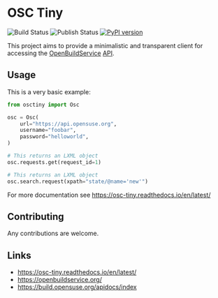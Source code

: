 OSC Tiny
========

![Build Status](https://github.com/crazyscientist/osc-tiny/actions/workflows/default.yml/badge.svg?branch=master)
![Publish Status](https://github.com/crazyscientist/osc-tiny/actions/workflows/publish.yml/badge.svg)
[![PyPI version](https://badge.fury.io/py/osc-tiny.svg)](https://badge.fury.io/py/osc-tiny)

This project aims to provide a minimalistic and transparent client for accessing
the [OpenBuildService](https://openbuildservice.org/) 
[API](https://build.opensuse.org/apidocs/index).

Usage
-----

This is a very basic example:

```python
from osctiny import Osc

osc = Osc(
    url="https://api.opensuse.org",
    username="foobar",
    password="helloworld",
)

# This returns an LXML object
osc.requests.get(request_id=1)

# This returns an LXML object
osc.search.request(xpath="state/@name='new'")
```

For more documentation see https://osc-tiny.readthedocs.io/en/latest/

Contributing
------------

Any contributions are welcome.

Links
-----

* https://osc-tiny.readthedocs.io/en/latest/
* https://openbuildservice.org/
* https://build.opensuse.org/apidocs/index
